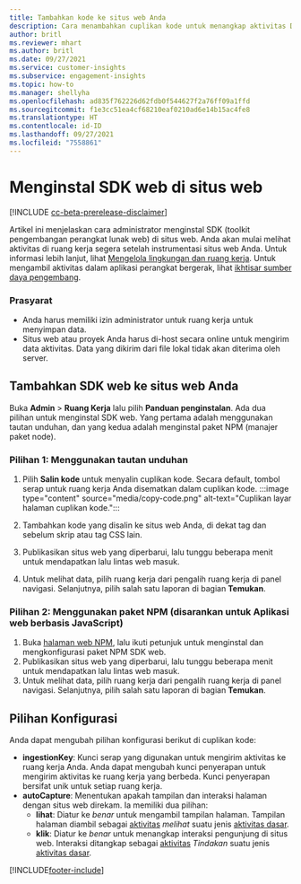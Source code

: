 ```yaml
---
title: Tambahkan kode ke situs web Anda
description: Cara menambahkan cuplikan kode untuk menangkap aktivitas Dynamics 365 Customer Insights di situs web Anda.
author: britl
ms.reviewer: mhart
ms.author: britl
ms.date: 09/27/2021
ms.service: customer-insights
ms.subservice: engagement-insights
ms.topic: how-to
ms.manager: shellyha
ms.openlocfilehash: ad835f762226d62fdb0f544627f2a76ff09a1ffd
ms.sourcegitcommit: f1e3cc51ea4cf68210eaf0210ad6e14b15ac4fe8
ms.translationtype: HT
ms.contentlocale: id-ID
ms.lasthandoff: 09/27/2021
ms.locfileid: "7558861"
---
```

# <a name="install-the-web-sdk-on-a-website"></a>Menginstal SDK web di situs web

[!INCLUDE [cc-beta-prerelease-disclaimer](includes/cc-beta-prerelease-disclaimer.md)]

Artikel ini menjelaskan cara administrator menginstal SDK (toolkit pengembangan perangkat lunak web) di situs web. Anda akan mulai melihat aktivitas di ruang kerja segera setelah instrumentasi situs web Anda. Untuk informasi lebih lanjut, lihat [Mengelola lingkungan dan ruang kerja](manage-environments-workspaces.md). Untuk mengambil aktivitas dalam aplikasi perangkat bergerak, lihat [ikhtisar sumber daya pengembang](developer-resources.md).


### <a name="prerequisites"></a>Prasyarat

* Anda harus memiliki izin administrator untuk ruang kerja untuk menyimpan data.
* Situs web atau proyek Anda harus di-host secara online untuk mengirim data aktivitas. Data yang dikirim dari file lokal tidak akan diterima oleh server.


## <a name="add-web-sdk-to-your-website"></a>Tambahkan SDK web ke situs web Anda

Buka **Admin** > **Ruang Kerja**  lalu pilih **Panduan penginstalan**. Ada dua pilihan untuk menginstal SDK web. Yang pertama adalah menggunakan tautan unduhan, dan yang kedua adalah menginstal paket NPM (manajer paket node).

### <a name="option-1-using-the-download-link"></a>Pilihan 1: Menggunakan tautan unduhan

1. Pilih **Salin kode** untuk menyalin cuplikan kode. Secara default, tombol serap untuk ruang kerja Anda disematkan dalam cuplikan kode.
  :::image type="content" source="media/copy-code.png" alt-text="Cuplikan layar halaman cuplikan kode.":::

1. Tambahkan kode yang disalin ke situs web Anda, di dekat <head> tag dan sebelum skrip atau tag CSS lain.
1. Publikasikan situs web yang diperbarui, lalu tunggu beberapa menit untuk mendapatkan lalu lintas web masuk.
1. Untuk melihat data, pilih ruang kerja dari pengalih ruang kerja di panel navigasi. Selanjutnya, pilih salah satu laporan di bagian **Temukan**.

### <a name="option-2-using-the-npm-package-recommended-for-javascript-based-web-apps"></a>Pilihan 2: Menggunakan paket NPM (disarankan untuk Aplikasi web berbasis JavaScript)

1. Buka [halaman web NPM](https://www.npmjs.com/package/engagementinsights-web), lalu ikuti petunjuk untuk menginstal dan mengkonfigurasi paket NPM SDK web.
1. Publikasikan situs web yang diperbarui, lalu tunggu beberapa menit untuk mendapatkan lalu lintas web masuk.
1. Untuk melihat data, pilih ruang kerja dari pengalih ruang kerja di panel navigasi. Selanjutnya, pilih salah satu laporan di bagian **Temukan**.

## <a name="configuration-options"></a>Pilihan Konfigurasi

Anda dapat mengubah pilihan konfigurasi berikut di cuplikan kode:

- **ingestionKey**: Kunci serap yang digunakan untuk mengirim aktivitas ke ruang kerja Anda. Anda dapat mengubah kunci penyerapan untuk mengirim aktivitas ke ruang kerja yang berbeda. Kunci penyerapan bersifat unik untuk setiap ruang kerja.
- **autoCapture**: Menentukan apakah tampilan dan interaksi halaman dengan situs web direkam. Ia memiliki dua pilihan:
    - **lihat**: Diatur ke *benar* untuk mengambil tampilan halaman. Tampilan halaman diambil sebagai [aktivitas](glossary.md#event) *melihat* suatu jenis [aktivitas dasar](glossary.md#base-event).
    - **klik**: Diatur ke *benar* untuk menangkap interaksi pengunjung di situs web. Interaksi ditangkap sebagai [aktivitas](glossary.md#event) *Tindakan* suatu jenis [aktivitas dasar](glossary.md#base-event).

[!INCLUDE[footer-include](../includes/footer-banner.md)]
